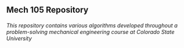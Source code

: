 ## Mech 105 Repository
###### This repository contains various algorithms developed throughout a problem-solving mechanical engineering course at Colorado State University
